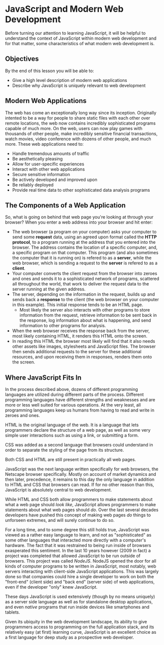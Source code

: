 # JavaScript and Modern Web Development

Before turning our attention to learning JavaScript, it will be helpful to understand the context of JavaScript within modern web development and for that matter, some characteristics of what modern web development is.

## Objectives

By the end of this lesson you will be able to:

- Give a high level description of modern web applications
- Describe why JavaScript is uniquely relevant to web development

## Modern Web Applications

The web has come an exceptionally long way since its inception. Originally intented to be a way for people to share static files with each other over remote locations, the web now contains incredibly sophisticated programs capable of much more. On the web, users can now play games with thousands of other people, make incredibly sensitive financial transactions, watch movies, video conference with dozens of other people, and much more. These web applications need to:

- Handle tremendous amounts of traffic
- Be aesthetically pleasing
- Allow for user-specific experiences
- Interact with other web applications
- Secure sensitive information
- Be actively developed and improved upon
- Be reliably deployed
- Provide real time data to other sophisticated data analysis programs

## The Components of a Web Application

So, what is going on behind that web page you're looking at through your browser? When you enter a web address into your browser and hit enter:

- The web browser (a program on your computer) asks your computer to send some **request** data, using an agreed upon format called the **HTTP protocol**, to a program running at the address that you entered into the browser. The address contains the location of a specific computer, and, a specific program on that computer. This program (and also sometimes the computer that it is running on) is refered to as a **server**, while the web browser, which is sending a request to the **server** is refered to as a **client**.
- Your computer converts the client request from the browser into zeroes and ones and sends it to a sophisticated network of programs, scattered all throughout the world, that work to deliver the request data to the server running at the given address.
- The server, depending on the information in the request, builds up and sends back a **response** to the client (the web browser on your computer in this example). This initial response tends to be an HTML page.
  - Most likely the server also interacts with other programs to store information from the request, retrieve information to be sent back in the response, log information about what is happening, and send information to other programs for analysis.
- When the web browser receives the response back from the server, most likely containing HTML, it renders this HTML onto the screen.
- In reading this HTML the browser most likely will find that it also needs other assets like images, stylesheets and JavaScript files. The browser then sends additional requests to the server for these additional resources, and upon receiving them in responses, renders them onto the screen.

## Where JavaScript Fits In

In the process described above, dozens of different programming languages are utilized during different parts of the process. Different programming languages have different strengths and weaknesses and are more or less well suited for various operations. At the very least, all programming languages keep us humans from having to read and write in zeroes and ones.

HTML is the original language of the web. It is a language that lets programmers declare the structure of a web page, as well as some very simple user interactions such as using a link, or submitting a form.

CSS was added as a second language that browsers could understand in order to separate the styling of the page from its structure.

Both CSS and HTML are still present in practically all web pages.

JavaScript was the next language written specifically for web browsers, the Netscape browser specifically. Mostly on account of market dynamics and then later, precedence, it remains to this day the only language in addition to HTML and CSS that browsers can read. If for no other reason than this, JavaScript is absolutely central to web development.

While HTML and CSS both allow programmers to make statements about what a web page should *look like*, JavaScript allows programmers to make statements about what web pages should *do*. Over the last several decades developers have pushed this concept of making web pages *do* things to unforseen extremes, and will surely continue to do so.

For a long time, and to some degree this still holds true, JavaScript was viewed as a rather easy language to learn, and not as "sophisticated" as some other languages that interacted more directly with a computer's hardware. The fact that it was restrained to being run inside of browsers exasperated this sentiment. In the last 10 years however (2009 in fact) a project was completed that allowed JavaScript to be run outside of browsers. This project was called *NodeJS*. NodeJS opened the door for all kinds of computer programs to be written in JavaScript, most notably, web servers interacting with client-side JavaScript applications. This was largely done so that companies could hire a single developer to work on both the "front-end" (client side) and "back end" (server side) of web applications, even if the developer "only" knew JavaScript.

These days JavaScript is used extensively (though by no means uniquely) as a server side language as well as for standalone desktop applications, and even *native* programs that run inside devices like smartphones and tablets.

Given its ubiquity in the web development landscape, its ability to give programmers access to programming on the full application stack, and its relatively easy (at first) learning curve, JavaScript is an excellent choice as a first language for deep study as a prospective web developer.
